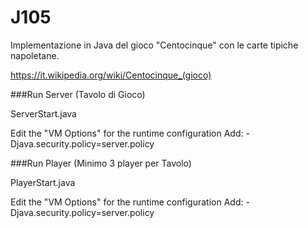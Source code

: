 # J105

Implementazione in Java del gioco "Centocinque" con le carte tipiche napoletane.

https://it.wikipedia.org/wiki/Centocinque_(gioco)


###Run Server (Tavolo di Gioco)

ServerStart.java

Edit the "VM Options" for the runtime configuration
Add: -Djava.security.policy=server.policy


###Run Player (Minimo 3 player per Tavolo)

PlayerStart.java

Edit the "VM Options" for the runtime configuration
Add: -Djava.security.policy=server.policy
